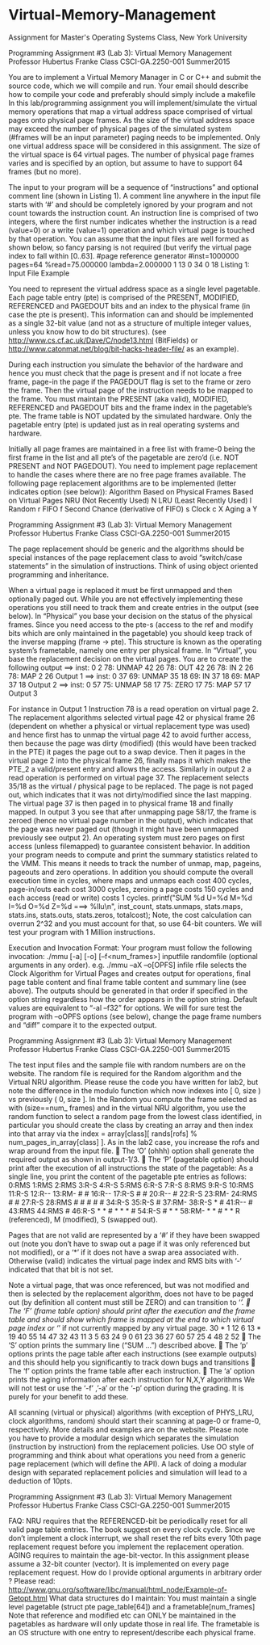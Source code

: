 # Virtual-Memory-Management
Assignment for Master's Operating Systems Class, New York University

Programming Assignment #3 (Lab 3): Virtual Memory Management Professor Hubertus Franke
Class CSCI-GA.2250-001 Summer2015

You are to implement a Virtual Memory Manager in C or C++ and submit the source code, which we will compile
and run. Your email should describe how to compile your code and preferably should simply include a makefile
In this lab/programming assignment you will implement/simulate the virtual memory operations that map a virtual
address space comprised of virtual pages onto physical page frames. As the size of the virtual address space
may exceed the number of physical pages of the simulated system (#frames will be an input parameter) paging
needs to be implemented. Only one virtual address space will be considered in this assignment. The size of the
virtual space is 64 virtual pages. The number of physical page frames varies and is specified by an option, but
assume to have to support 64 frames (but no more).

The input to your program will be a sequence of “instructions” and optional comment line (shown in Listing 1). A
comment line anywhere in the input file starts with ‘#’ and should be completely ignored by your program and not
count towards the instruction count. An instruction line is comprised of two integers, where the first number
indicates whether the instruction is a read (value=0) or a write (value=1) operation and which virtual page is
touched by that operation. You can assume that the input files are well formed as shown below, so fancy parsing
is not required (but verify the virtual page index to fall within [0..63].
#page reference generator
#inst=1000000 pages=64 %read=75.000000 lambda=2.000000
1 13
0 34
0 18
Listing 1: Input File Example

You need to represent the virtual address space as a single level pagetable.
Each page table entry (pte) is comprised of the PRESENT, MODIFIED, REFERENCED and PAGEDOUT bits and
an index to the physical frame (in case the pte is present). This information can and should be implemented as a
single 32-bit value (and not as a structure of multiple integer values, unless you know how to do bit structures).
(see http://www.cs.cf.ac.uk/Dave/C/node13.html (BitFields) or http://www.catonmat.net/blog/bit-hacks-header-file/
as an example).

During each instruction you simulate the behavior of the hardware and hence you must check that the page is
present and if not locate a free frame, page-in the page if the PAGEDOUT flag is set to the frame or zero the
frame. Then the virtual page of the instruction needs to be mapped to the frame. You must maintain the
PRESENT (aka valid), MODIFIED, REFERENCED and PAGEDOUT bits and the frame index in the pagetable’s
pte. The frame table is NOT updated by the simulated hardware. Only the pagetable entry (pte) is updated just as
in real operating systems and hardware.

Initially all page frames are maintained in a free list with frame-0 being the first frame in the list and all pte’s of the
pagetable are zero’d (i.e. NOT PRESENT and NOT PAGEDOUT).
You need to implement page replacement to handle the cases where there are no free page frames available.
The following page replacement algorithms are to be implemented (letter indicates option (see below)):
Algorithm Based on
Physical Frames
Based on
Virtual Pages
NRU (Not Recently Used) N
LRU (Least Recently Used) l
Random r
FIFO f
Second Chance (derivative of FIFO) s
Clock c X
Aging a Y

Programming Assignment #3 (Lab 3): Virtual Memory Management Professor Hubertus Franke
Class CSCI-GA.2250-001 Summer2015

The page replacement should be generic and the algorithms should be special instances of the page replacement
class to avoid “switch/case statements” in the simulation of instructions. Think of using object oriented
programming and inheritance.

When a virtual page is replaced it must be first unmapped and then optionally paged out. While you are not
effectively implementing these operations you still need to track them and create entries in the output (see below).
In “Physical” you base your decision on the status of the physical frames. Since you need access to the pte-s
(access to the ref and modify bits which are only maintained in the pagetable) you should keep track of the
inverse mapping (frame -> pte). This structure is known as the operating system’s frametable, namely one entry
per physical frame. In “Virtual”, you base the replacement decision on the virtual pages.
You are to create the following output
==> inst: 0 2
78: UNMAP 42 26
78: OUT 42 26
78: IN 2 26
78: MAP 2 26
Output 1
==> inst: 0 37
69: UNMAP 35 18
69: IN 37 18
69: MAP 37 18
Output 2
==> inst: 0 57
75: UNMAP 58 17
75: ZERO 17
75: MAP 57 17
Output 3

For instance in Output 1 Instruction 78 is a read operation on virtual page 2. The replacement algorithms selected
virtual page 42 or physical frame 26 (dependent on whether a physical or virtual replacement type was used) and
hence first has to unmap the virtual page 42 to avoid further access, then because the page was dirty (modified)
(this would have been tracked in the PTE) it pages the page out to a swap device. Then it pages in the virtual
page 2 into the physical frame 26, finally maps it which makes the PTE_2 a valid/present entry and allows the
access. Similarly in output 2 a read operation is performed on virtual page 37. The replacement selects 35/18 as
the virtual / physical page to be replaced. The page is not paged out, which indicates that it was not dirty/modified
since the last mapping. The virtual page 37 is then paged in to physical frame 18 and finally mapped. In output 3
you see that after unmapping page 58/17, the frame is zeroed (hence no virtual page number in the output),
which indicates that the page was never paged out (though it might have been unmapped previously see output
2). An operating system must zero pages on first access (unless filemapped) to guarantee consistent behavior.
In addition your program needs to compute and print the summary statistics related to the VMM. This means it
needs to track the number of unmap, map, pageins, pageouts and zero operations. In addition you should
compute the overall execution time in cycles, where maps and unmaps each cost 400 cycles, page-in/outs each
cost 3000 cycles, zeroing a page costs 150 cycles and each access (read or write) costs 1 cycles.
printf("SUM %d U=%d M=%d I=%d O=%d Z=%d ===> %llu\n",
inst_count, stats.unmaps, stats.maps, stats.ins, stats.outs, stats.zeros, totalcost);
Note, the cost calculation can overrun 2^32 and you must account for that, so use 64-bit counters. We will test
your program with 1 Million instructions.

Execution and Invocation Format:
Your program must follow the following invocation:
./mmu [-a<algo>] [-o<options>] [–f<num_frames>] inputfile randomfile (optional arguments in any order).
e.g. ./mmu –aX –o[OPFS] infile rfile selects the Clock Algorithm for Virtual Pages and creates output for
operations, final page table content and final frame table content and summary line (see above). The outputs
should be generated in that order if specified in the option string regardless how the order appears in the option
string. Default values are equivalent to “-al –f32” for options. We will for sure test the program with –oOPFS
options (see below), change the page frame numbers and “diff” compare it to the expected output.

Programming Assignment #3 (Lab 3): Virtual Memory Management Professor Hubertus Franke
Class CSCI-GA.2250-001 Summer2015

The test input files and the sample file with random numbers are on the website. The random file is required for
the Random algorithm and the Virtual NRU algorithm. Please reuse the code you have written for lab2, but note
the difference in the modulo function which now indexes into [ 0, size ) vs previously ( 0, size ].
In the Random you compute the frame selected as with (size==num_ frames) and in the virtual NRU algorithm,
you use the random function to select a random page from the lowest class identified, in particular you should
create the class by creating an array and then index into that array via the index = array[class][ rands[rofs] %
num_pages_in_array[class] ]. As in the lab2 case, you increase the rofs and wrap around from the input file.
 The ‘O’ (ohhh) option shall generate the required output as shown in output-1/3.
 The ‘P’ (pagetable option) should print after the execution of all instructions the state of the pagetable:
As a single line, you print the content of the pagetable pte entries as follows:
0:RMS 1:RMS 2:RMS 3:R-S 4:R-S 5:RMS 6:R-S 7:R-S 8:RMS 9:R-S 10:RMS 11:R-S 12:R-- 13:RM- # #
16:R-- 17:R-S # # 20:R-- # 22:R-S 23:RM- 24:RMS # # 27:R-S 28:RMS # # # # # 34:R-S 35:R-S #
37:RM- 38:R-S * # 41:R-- # 43:RMS 44:RMS # 46:R-S * * # * * * # 54:R-S # * * 58:RM- * * # * *
R (referenced), M (modified), S (swapped out).

Pages that are not valid are represented by a ‘#’ if they have been swapped out (note you don’t have to
swap out a page if it was only referenced but not modified), or a ‘*’ if it does not have a swap area
associated with. Otherwise (valid) indicates the virtual page index and RMS bits with ‘-‘ indicated that that
bit is not set.

Note a virtual page, that was once referenced, but was not modified and then is selected by the
replacement algorithm, does not have to be paged out (by definition all content must still be ZERO) and
can transition to ‘*’.
 The ‘F’ (frame table option) should print after the execution and the frame table and should show which
frame is mapped at the end to which virtual page index or ‘*’ if not currently mapped by any virtual page.
30 * 1 12 6 13 * 19 40 55 14 47 32 43 11 3 5 63 24 9 0 61 23 36 27 60 57 25 4 48 2 52
 The ‘S’ option prints the summary line (“SUM …”) described above.
 The ‘p’ options prints the page table after each instructions (see example outputs) and this should help
you significantly to track down bugs and transitions
 The ‘f’ option prints the frame table after each instruction.
 The ‘a’ option prints the aging information after each instruction for N,X,Y algorithms
We will not test or use the ‘-f’ ,’-a’ or the ‘-p’ option during the grading. It is purely for your benefit to add
these.

All scanning (virtual or physical) algorithms (with exception of PHYS_LRU, clock algorithms, random) should start
their scanning at page-0 or frame-0, respectively.
More details and examples are on the website.
Please note you have to provide a modular design which separates the simulation (instruction by instruction)
from the replacement policies. Use OO style of programming and think about what operations you need from a
generic page replacement (which will define the API). A lack of doing a modular design with separated
replacement policies and simulation will lead to a deduction of 10pts.

Programming Assignment #3 (Lab 3): Virtual Memory Management Professor Hubertus Franke
Class CSCI-GA.2250-001 Summer2015

FAQ:
NRU requires that the REFERENCED-bit be periodically reset for all valid page table entries. The book suggest
on every clock cycle. Since we don’t implement a clock interrupt, we shall reset the ref bits every 10th page
replacement request before you implement the replacement operation.
AGING requires to maintain the age-bit-vector. In this assignment please assume a 32-bit counter (vector). It is
implemented on every page replacement request.
How do I provide optional arguments in arbitrary order ?
Please read: http://www.gnu.org/software/libc/manual/html_node/Example-of-Getopt.html
What data structures do I maintain:
You must maintain a single level pagetable (struct pte page_table[64]) and a frametable[num_frames]
Note that reference and modified etc can ONLY be maintained in the pagetables as hardware will only update
those in real life. The frametable is an OS structure with one entry to represent/describe each physical frame.
